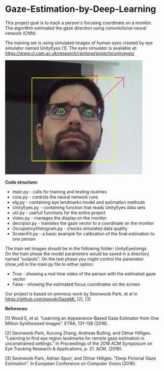 # Gaze-Estimation-by-Deep-Learning

This project goal is to track a person's focusing coordinate on a monitor.
The algorithm estimated the gaze direction using convolutional neural network (CNN).

The training set is using simulated images of human eyes created by eye simulator named UnityEyes [1].
The eyes simulator is available at: https://www.cl.cam.ac.uk/research/rainbow/projects/unityeyes/

![GazeEstimation](/GazeEstimation.png)

**Code structure:**
* main.py - calls for training and testing routines  
* core.py - controls the neural network runs
* elg.py - containing eye lendmarks model and estimation methods
* UnityEyes.py - containing function that reads UnityEyes data sets  
* util.py - usefull functions for the entire project
* video.py - manages the display on the monitor
* decriptor.py - tranlates the gaze vector to a coordinate on the monitor
* OccupancyHistogram.py - checks simulated data quality
* ScreenFit.py - a basic example for calibration of the final estimation to one person
  

The train set images should be in the following folder: UnityEyes\imgs\
On the train phase the model parameters would be saved in a directory named "outputs".
On the test phase you might control the parameter show_vid in the main.py file to either option:
* True - showing a real time video of the person with the estimated gaze vector
* False - showing the estimated focus coordinates on the screen

Our project is based on previous work by Seonwook Park, et al in https://github.com/swook/GazeML [2], [3]

**Refrences:**

[1] Wood E, et al. “Learning an Appearance-Based Gaze Estimator from One Million Synthesized
Images”. ETRA, 131-138 (2016).

[2] Seonwook Park, Xucong Zhang, Andreas Bulling, and Otmar Hilliges. "Learning to find eye region landmarks for remote gaze estimation in unconstrained settings." In Proceedings of the 2018 ACM Symposium on Eye Tracking Research & Applications, p. 21. ACM, (2018).

[3] Seonwook Park, Adrian Spurr, and Otmar Hilliges. "Deep Pictorial Gaze Estimation". In European Conference on Computer Vision (2018).
